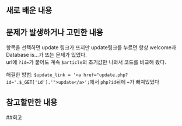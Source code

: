 ## 새로 배운 내용

## 문제가 발생하거나 고민한 내용
항목을 선택하면 update 링크가 뜨지만 update링크를 누르면 항상 welcome과 Database is...가 뜨는 문제가 있었다.  
url에 `?id=`가 붙어도 계속 `$article`의 초기값만 나와서 코드를 비교해 봤다.  

해결한 방법: `$update_link = '<a href="update.php?id='.$_GET['id'].'">update</a>';`에서 `php?id`뒤에 `=`가 빠져있었다
## 참고할만한 내용

##회고
